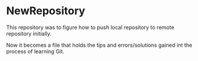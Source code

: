# NewRepository
This repository was to figure how to push local repository to remote repository initially.  

Now it becomes a file that holds the tips and errors/solutions gained int the process of learning Git.  
